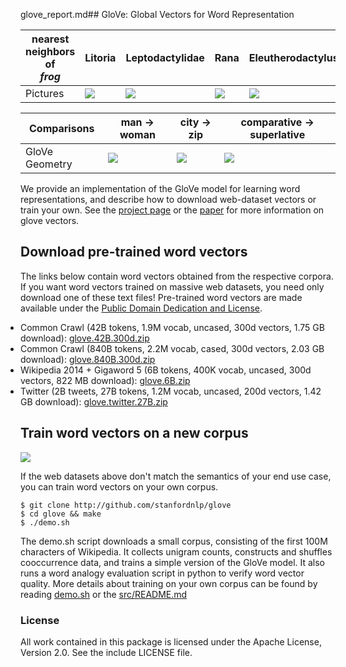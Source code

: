 glove_report.md## GloVe: Global Vectors for Word Representation


| nearest neighbors of <br/> <em>frog</em> | Litoria             |  Leptodactylidae | Rana | Eleutherodactylus |
| --- | ------------------------------- | ------------------- | ---------------- | ------------------- |
| Pictures | <img src="http://nlp.stanford.edu/projects/glove/images/litoria.jpg"></img> | <img src="http://nlp.stanford.edu/projects/glove/images/leptodactylidae.jpg"></img> | <img src="http://nlp.stanford.edu/projects/glove/images/rana.jpg"></img> | <img src="http://nlp.stanford.edu/projects/glove/images/eleutherodactylus.jpg"></img> |

| Comparisons | man -> woman             |  city -> zip | comparative -> superlative |
| --- | ------------------------|-------------------------|-------------------------|
| GloVe Geometry | <img src="http://nlp.stanford.edu/projects/glove/images/man_woman_small.jpg"></img>  | <img src="http://nlp.stanford.edu/projects/glove/images/city_zip_small.jpg"></img> | <img src="http://nlp.stanford.edu/projects/glove/images/comparative_superlative_small.jpg"></img> |

We provide an implementation of the GloVe model for learning word representations, and describe how to download web-dataset vectors or train your own. See the [project page](http://nlp.stanford.edu/projects/glove/) or the [paper](http://nlp.stanford.edu/pubs/glove.pdf) for more information on glove vectors.

## Download pre-trained word vectors
The links below contain word vectors obtained from the respective corpora. If you want word vectors trained on massive web datasets, you need only download one of these text files! Pre-trained word vectors are made available under the <a href="http://opendatacommons.org/licenses/pddl/">Public Domain Dedication and License</a>. 
<div class="entry">
<ul style="padding-left:0px; margin-top:0px; margin-bottom:0px">
  <li> Common Crawl (42B tokens, 1.9M vocab, uncased, 300d vectors, 1.75 GB download): <a href="http://nlp.stanford.edu/data/wordvecs/glove.42B.300d.zip">glove.42B.300d.zip</a> </li>
  <li> Common Crawl (840B tokens, 2.2M vocab, cased, 300d vectors, 2.03 GB download): <a href="http://nlp.stanford.edu/data/wordvecs/glove.840B.300d.zip">glove.840B.300d.zip</a> </li>
  <li> Wikipedia 2014 + Gigaword 5 (6B tokens, 400K vocab, uncased, 300d vectors, 822 MB download): <a href="http://nlp.stanford.edu/data/wordvecs/glove.6B.zip">glove.6B.zip</a> </li>
  <li> Twitter (2B tweets, 27B tokens, 1.2M vocab, uncased, 200d vectors, 1.42 GB download): <a href="http://nlp.stanford.edu/data/wordvecs/glove.twitter.27B.zip">glove.twitter.27B.zip</a>
</ul>
</div>

## Train word vectors on a new corpus

<img src="https://travis-ci.org/stanfordnlp/GloVe.svg?branch=master"></img>

If the web datasets above don't match the semantics of your end use case, you can train word vectors on your own corpus.

    $ git clone http://github.com/stanfordnlp/glove
    $ cd glove && make
    $ ./demo.sh

The demo.sh script downloads a small corpus, consisting of the first 100M characters of Wikipedia. It collects unigram counts, constructs and shuffles cooccurrence data, and trains a simple version of the GloVe model. It also runs a word analogy evaluation script in python to verify word vector quality. More details about training on your own corpus can be found by reading [demo.sh](https://github.com/stanfordnlp/GloVe/blob/master/demo.sh) or the [src/README.md](https://github.com/stanfordnlp/GloVe/tree/master/src)

### License
All work contained in this package is licensed under the Apache License, Version 2.0. See the include LICENSE file.
